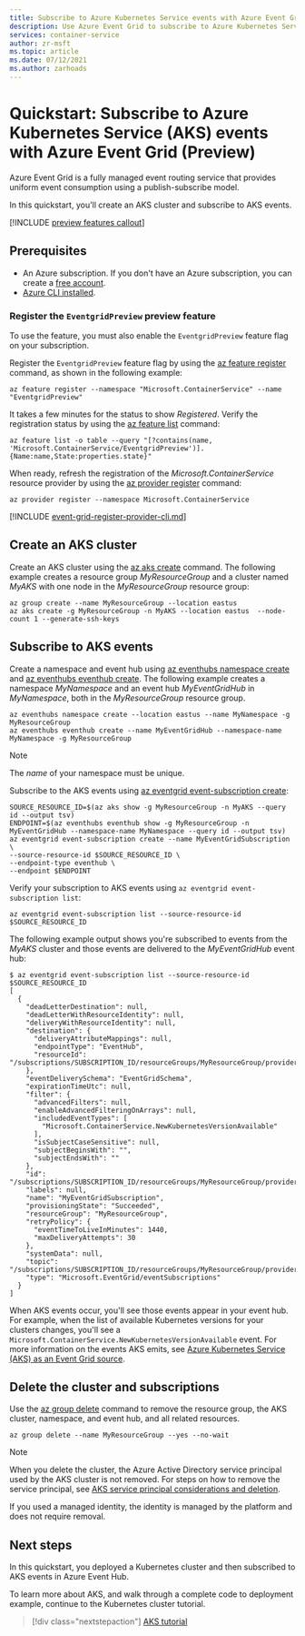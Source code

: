 ```yaml
---
title: Subscribe to Azure Kubernetes Service events with Azure Event Grid  (Preview)
description: Use Azure Event Grid to subscribe to Azure Kubernetes Service events
services: container-service
author: zr-msft
ms.topic: article
ms.date: 07/12/2021
ms.author: zarhoads
---
```


# Quickstart: Subscribe to Azure Kubernetes Service (AKS) events with Azure Event Grid (Preview)

Azure Event Grid is a fully managed event routing service that provides uniform event consumption using a publish-subscribe model.

In this quickstart, you'll create an AKS cluster and subscribe to AKS events.

[!INCLUDE [preview features callout](./includes/preview/preview-callout.md)]

## Prerequisites

* An Azure subscription. If you don't have an Azure subscription, you can create a [free account](https://azure.microsoft.com/free).
* [Azure CLI installed](/cli/azure/install-azure-cli).

### Register the `EventgridPreview` preview feature

To use the feature, you must also enable the `EventgridPreview` feature flag on your subscription.

Register the `EventgridPreview` feature flag by using the [az feature register][az-feature-register] command, as shown in the following example:

```azurecli-interactive
az feature register --namespace "Microsoft.ContainerService" --name "EventgridPreview"
```

It takes a few minutes for the status to show *Registered*. Verify the registration status by using the [az feature list][az-feature-list] command:

```azurecli-interactive
az feature list -o table --query "[?contains(name, 'Microsoft.ContainerService/EventgridPreview')].{Name:name,State:properties.state}"
```

When ready, refresh the registration of the *Microsoft.ContainerService* resource provider by using the [az provider register][az-provider-register] command:

```azurecli-interactive
az provider register --namespace Microsoft.ContainerService
```

[!INCLUDE [event-grid-register-provider-cli.md](../../includes/event-grid-register-provider-cli.md)]

## Create an AKS cluster

Create an AKS cluster using the [az aks create][az-aks-create] command. The following example creates a resource group *MyResourceGroup* and a cluster named *MyAKS* with one node in the *MyResourceGroup* resource group:

```azurecli
az group create --name MyResourceGroup --location eastus
az aks create -g MyResourceGroup -n MyAKS --location eastus  --node-count 1 --generate-ssh-keys
```

## Subscribe to AKS events

Create a namespace and event hub using [az eventhubs namespace create][az-eventhubs-namespace-create] and [az eventhubs eventhub create][az-eventhubs-eventhub-create]. The following example creates a namespace *MyNamespace* and an event hub *MyEventGridHub* in *MyNamespace*, both in the *MyResourceGroup* resource group.

```azurecli
az eventhubs namespace create --location eastus --name MyNamespace -g MyResourceGroup
az eventhubs eventhub create --name MyEventGridHub --namespace-name MyNamespace -g MyResourceGroup
```

> [!NOTE]
> The *name* of your namespace must be unique.

Subscribe to the AKS events using [az eventgrid event-subscription create][az-eventgrid-event-subscription-create]:

```azurecli
SOURCE_RESOURCE_ID=$(az aks show -g MyResourceGroup -n MyAKS --query id --output tsv)
ENDPOINT=$(az eventhubs eventhub show -g MyResourceGroup -n MyEventGridHub --namespace-name MyNamespace --query id --output tsv)
az eventgrid event-subscription create --name MyEventGridSubscription \
--source-resource-id $SOURCE_RESOURCE_ID \
--endpoint-type eventhub \
--endpoint $ENDPOINT
```

Verify your subscription to AKS events using `az eventgrid event-subscription list`:

```azurecli
az eventgrid event-subscription list --source-resource-id $SOURCE_RESOURCE_ID
```

The following example output shows you're subscribed to events from the *MyAKS* cluster and those events are delivered to the *MyEventGridHub* event hub:

```output
$ az eventgrid event-subscription list --source-resource-id $SOURCE_RESOURCE_ID
[
  {
    "deadLetterDestination": null,
    "deadLetterWithResourceIdentity": null,
    "deliveryWithResourceIdentity": null,
    "destination": {
      "deliveryAttributeMappings": null,
      "endpointType": "EventHub",
      "resourceId": "/subscriptions/SUBSCRIPTION_ID/resourceGroups/MyResourceGroup/providers/Microsoft.EventHub/namespaces/MyNamespace/eventhubs/MyEventGridHub"
    },
    "eventDeliverySchema": "EventGridSchema",
    "expirationTimeUtc": null,
    "filter": {
      "advancedFilters": null,
      "enableAdvancedFilteringOnArrays": null,
      "includedEventTypes": [
        "Microsoft.ContainerService.NewKubernetesVersionAvailable"
      ],
      "isSubjectCaseSensitive": null,
      "subjectBeginsWith": "",
      "subjectEndsWith": ""
    },
    "id": "/subscriptions/SUBSCRIPTION_ID/resourceGroups/MyResourceGroup/providers/Microsoft.ContainerService/managedClusters/MyAKS/providers/Microsoft.EventGrid/eventSubscriptions/MyEventGridSubscription",
    "labels": null,
    "name": "MyEventGridSubscription",
    "provisioningState": "Succeeded",
    "resourceGroup": "MyResourceGroup",
    "retryPolicy": {
      "eventTimeToLiveInMinutes": 1440,
      "maxDeliveryAttempts": 30
    },
    "systemData": null,
    "topic": "/subscriptions/SUBSCRIPTION_ID/resourceGroups/MyResourceGroup/providers/microsoft.containerservice/managedclusters/MyAKS",
    "type": "Microsoft.EventGrid/eventSubscriptions"
  }
]
```

When AKS events occur, you'll see those events appear in your event hub. For example, when the list of available Kubernetes versions for your clusters changes, you'll see a `Microsoft.ContainerService.NewKubernetesVersionAvailable` event. For more information on the events AKS emits, see [Azure Kubernetes Service (AKS) as an Event Grid source][aks-events].

## Delete the cluster and subscriptions

Use the [az group delete][az-group-delete] command to remove the resource group, the AKS cluster, namespace, and event hub, and all related resources.

```azurecli-interactive
az group delete --name MyResourceGroup --yes --no-wait
```

> [!NOTE]
> When you delete the cluster, the Azure Active Directory service principal used by the AKS cluster is not removed. For steps on how to remove the service principal, see [AKS service principal considerations and deletion][sp-delete].
> 
> If you used a managed identity, the identity is managed by the platform and does not require removal.

## Next steps

In this quickstart, you deployed a Kubernetes cluster and then subscribed to AKS events in Azure Event Hub.

To learn more about AKS, and walk through a complete code to deployment example, continue to the Kubernetes cluster tutorial.

> [!div class="nextstepaction"]
> [AKS tutorial][aks-tutorial]

[aks-events]: ../event-grid/event-schema-aks.md
[aks-tutorial]: ./tutorial-kubernetes-prepare-app.md
[az-aks-create]: /cli/azure/aks#az_aks_create
[az-eventhubs-namespace-create]: /cli/azure/eventhubs/namespace#az-eventhubs-namespace-create
[az-eventhubs-eventhub-create]: /cli/azure/eventhubs/eventhub#az-eventhubs-eventhub-create
[az-eventgrid-event-subscription-create]: /cli/azure/eventgrid/event-subscription#az-eventgrid-event-subscription-create
[az-feature-register]: /cli/azure/feature#az_feature_register
[az-feature-list]: /cli/azure/feature#az_feature_list
[az-provider-register]: /cli/azure/provider#az_provider_register
[az-group-delete]: /cli/azure/group#az_group_delete
[sp-delete]: kubernetes-service-principal.md#additional-considerations

